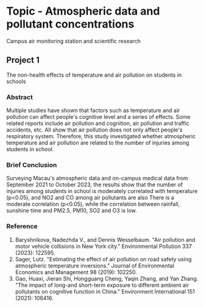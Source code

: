 # Topic - Atmospheric data and pollutant concentrations
Campus air monitoring station and scientific research

## Project 1
The non-health effects of temperature and air pollution on students in schools

### Abstract
Multiple studies have shown that factors such as temperature and air pollution can affect people's cognitive level and a series of effects. Some related reports include air pollution and cognition, air pollution and traffic accidents, etc. All show that air pollution does not only affect people's respiratory system. Therefore, this study investigated whether atmospheric temperature and air pollution are related to the number of injuries among students in school.

### Brief Conclusion
Surveying Macau's atmospheric data and on-campus medical data from September 2021 to October 2023, the results show that the number of injuries among students in school is moderately correlated with temperature (p<0.05), and NO2 and CO among air pollutants are also There is a moderate correlation (p<0.05), while the correlation between rainfall, sunshine time and PM2.5, PM10, SO2 and O3 is low.

### Reference
1. Baryshnikova, Nadezhda V., and Dennis Wesselbaum. "Air pollution and motor vehicle collisions in New York city." Environmental Pollution 337 (2023): 122595.
2. Sager, Lutz. "Estimating the effect of air pollution on road safety using atmospheric temperature inversions." Journal of Environmental Economics and Management 98 (2019): 102250.
3. Gao, Huaxi, Jieran Shi, Hongguang Cheng, Yaqin Zhang, and Yan Zhang. "The impact of long-and short-term exposure to different ambient air pollutants on cognitive function in China." Environment International 151 (2021): 106416.
